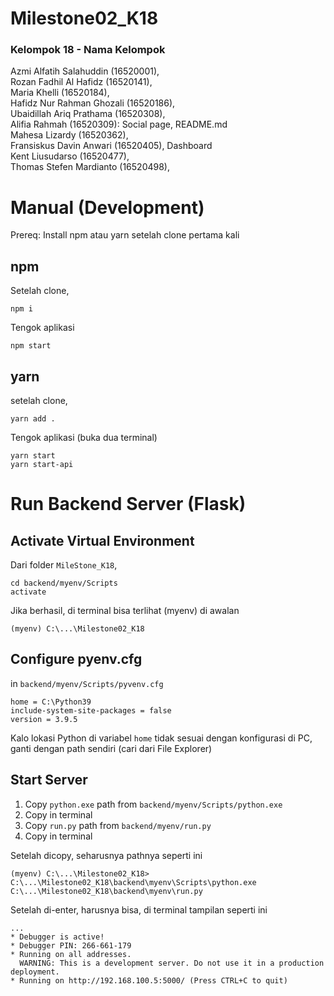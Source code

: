 # Milestone02_K18

### Kelompok 18 - Nama Kelompok

Azmi Alfatih Salahuddin (16520001),<br/>
Rozan Fadhil Al Hafidz (16520141),<br/>
Maria Khelli (16520184),<br/>
Hafidz Nur Rahman Ghozali (16520186),<br/>
Ubaidillah Ariq Prathama (16520308),<br/>
Alifia Rahmah (16520309): Social page, README.md<br/>
Mahesa Lizardy (16520362),<br/>
Fransiskus Davin Anwari (16520405), Dashboard<br/>
Kent Liusudarso (16520477),<br/>
Thomas Stefen Mardianto (16520498),<br/>

# Manual (Development)
Prereq: Install npm atau yarn setelah clone pertama kali

## npm
Setelah clone,
```
npm i
```
Tengok aplikasi
```
npm start
```

## yarn
setelah clone,
```
yarn add .
```

Tengok aplikasi (buka dua terminal)
```
yarn start
yarn start-api
```

# Run Backend Server (Flask)

## Activate Virtual Environment
Dari folder `MileStone_K18`,
```
cd backend/myenv/Scripts
activate
```
Jika berhasil, di terminal bisa terlihat (myenv) di awalan
```
(myenv) C:\...\Milestone02_K18
```

## Configure pyenv.cfg
in `backend/myenv/Scripts/pyvenv.cfg`
```
home = C:\Python39
include-system-site-packages = false
version = 3.9.5
```
Kalo lokasi Python di variabel `home` tidak sesuai dengan konfigurasi di PC, ganti dengan path sendiri (cari dari File Explorer)

## Start Server
1. Copy `python.exe` path from `backend/myenv/Scripts/python.exe`
2. Copy in terminal
3. Copy `run.py` path from `backend/myenv/run.py`
4. Copy in terminal

Setelah dicopy, seharusnya pathnya seperti ini
```
(myenv) C:\...\Milestone02_K18> C:\...\Milestone02_K18\backend\myenv\Scripts\python.exe C:\...\Milestone02_K18\backend\myenv\run.py
```
Setelah di-enter, harusnya bisa, di terminal tampilan seperti ini
```
...
* Debugger is active!
* Debugger PIN: 266-661-179
* Running on all addresses.
  WARNING: This is a development server. Do not use it in a production deployment.
* Running on http://192.168.100.5:5000/ (Press CTRL+C to quit)
```